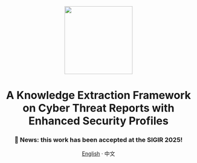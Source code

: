 <div align="center">
<img height="180" src="https://gitee.com/yxinmiracle/pic/raw/master/imgv4.0/image-20250424144229147.png">
<h1>A Knowledge Extraction Framework on Cyber Threat Reports with Enhanced Security Profiles</h1>
<h3>📢 News: this work has been accepted at the SIGIR 2025!</h3>

[English](./README.md) · 中文

</div>





